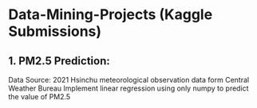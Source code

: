 # Data-Mining-Projects (Kaggle Submissions)


## 1. PM2.5 Prediction: 
Data Source: 2021 Hsinchu meteorological observation data form Central Weather Bureau
Implement linear regression using only numpy to predict the value of PM2.5
